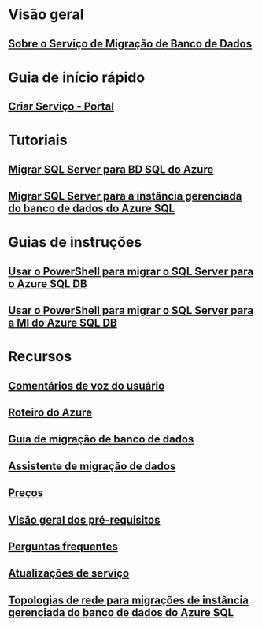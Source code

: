 # Visão geral
## [Sobre o Serviço de Migração de Banco de Dados](dms-overview.md)

# Guia de início rápido
## [Criar Serviço - Portal](quickstart-create-data-migration-service-portal.md)

# Tutoriais
## [Migrar SQL Server para BD SQL do Azure](tutorial-sql-server-to-azure-sql.md)
## [Migrar SQL Server para a instância gerenciada do banco de dados do Azure SQL](tutorial-sql-server-to-managed-instance.md)

# Guias de instruções
## [Usar o PowerShell para migrar o SQL Server para o Azure SQL DB](howto-sql-server-to-azure-sql-powershell.md)
## [Usar o PowerShell para migrar o SQL Server para a MI do Azure SQL DB](howto-sql-server-to-azure-sql-mi-powershell.md)

# Recursos
## [Comentários de voz do usuário](https://feedback.azure.com/forums/906100-azure-database-migration-service)
## [Roteiro do Azure](https://azure.microsoft.com/roadmap/)
## [Guia de migração de banco de dados](https://aka.ms/datamigration)
## [Assistente de migração de dados](https://aka.ms/dma)
## [Preços](https://aka.ms/dms-pricing)
## [Visão geral dos pré-requisitos](pre-reqs.md)
## [Perguntas frequentes](faq.md)
## [Atualizações de serviço](https://azure.microsoft.com/updates/?product=database-migration)
## [Topologias de rede para migrações de instância gerenciada do banco de dados do Azure SQL](resource-network-topologies.md)
